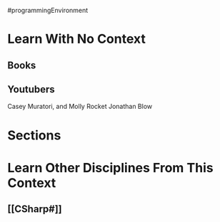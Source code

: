 #programmingEnvironment
# Learn With No Context 
## Books

## Youtubers
Casey Muratori, and Molly Rocket
Jonathan Blow

# Sections

# Learn Other Disciplines From This Context
## [[CSharp#]]
